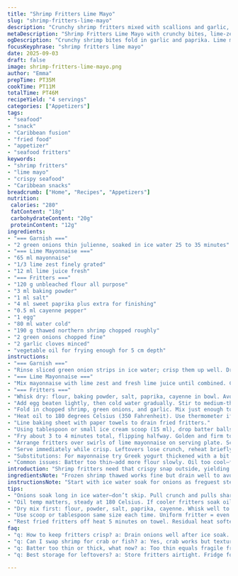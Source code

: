 ```yaml
---
title: "Shrimp Fritters Lime Mayo"
slug: "shrimp-fritters-lime-mayo"
description: "Crunchy shrimp fritters mixed with scallions and garlic, fried golden. Lime mayonnaise zested and juiced for tang. Batter balanced with baking powder and spices, cayenne heat subtle. Onion garnish soaked in ice water for crispness. Oil at 180C for proper bubbling sizzle. Classic balance of texture, spice, and creamy cool dip. Tried swapping crevettes for crab once; texture changed but still good. Mayo twist with lime zest cuts mayonnaise heaviness. Frying requires care to avoid oil splatter; scoop size and oil heat key. Serve immediately; fritters soften fast. Simple ingredients but technique matters for crispness and flavor kick."
metaDescription: "Shrimp Fritters Lime Mayo with crunchy bites, lime-zesty mayo, subtle heat, and fresh onion garnish. Fry crisp shells, layered spices, creamy cool dip awaits."
ogDescription: "Crunchy shrimp bites fold in garlic and paprika. Lime mayo zests bright, fried crisp with onion crunch. Heat and texture balance in every bite."
focusKeyphrase: "shrimp fritters lime mayo"
date: 2025-09-03
draft: false
image: shrimp-fritters-lime-mayo.png
author: "Emma"
prepTime: PT35M
cookTime: PT11M
totalTime: PT46M
recipeYield: "4 servings"
categories: ["Appetizers"]
tags:
- "seafood"
- "snack"
- "Caribbean fusion"
- "fried food"
- "appetizer"
- "seafood fritters"
keywords:
- "shrimp fritters"
- "lime mayo"
- "crispy seafood"
- "Caribbean snacks"
breadcrumb: ["Home", "Recipes", "Appetizers"]
nutrition: 
 calories: "280"
 fatContent: "18g"
 carbohydrateContent: "20g"
 proteinContent: "12g"
ingredients:
- "=== Garnish ==="
- "2 green onions thin julienne, soaked in ice water 25 to 35 minutes"
- "=== Lime Mayonnaise ==="
- "65 ml mayonnaise"
- "1/3 lime zest finely grated"
- "12 ml lime juice fresh"
- "=== Fritters ==="
- "120 g unbleached flour all purpose"
- "3 ml baking powder"
- "1 ml salt"
- "4 ml sweet paprika plus extra for finishing"
- "0.5 ml cayenne pepper"
- "1 egg"
- "80 ml water cold"
- "190 g thawed northern shrimp chopped roughly"
- "2 green onions chopped fine"
- "2 garlic cloves minced"
- "vegetable oil for frying enough for 5 cm depth"
instructions:
- "=== Garnish ==="
- "Rinse sliced green onion strips in ice water; crisp them up well. Drain thoroughly. Pat dry on clean towel or paper. This prevents sogginess later, gives crunch and freshness as bite contrast."
- "=== Lime Mayonnaise ==="
- "Mix mayonnaise with lime zest and fresh lime juice until combined. Chill in fridge until ready to serve. Adjust lime juice if too tart or weak. Acid brightens mayo, cuts richness."
- "=== Fritters ==="
- "Whisk dry: flour, baking powder, salt, paprika, cayenne in bowl. Avoid lumps so batter lifts nicely."
- "Add egg beaten lightly, then cold water gradually. Stir to medium-thick consistency—too runny fritters fall apart; too stiff harder to drop into oil evenly."
- "Fold in chopped shrimp, green onions, and garlic. Mix just enough to distribute evenly without overmixing; tough batter means dense fritters."
- "Heat oil to 180 degrees Celsius (350 Fahrenheit). Use thermometer if you have it; oil too cool causes greasy fritters, too hot burns outsides fast."
- "Line baking sheet with paper towels to drain fried fritters."
- "Using tablespoon or small ice cream scoop (15 ml), drop batter balls carefully into oil, a few at a time to avoid overcrowding. Listen for consistent sizzle; adjust heat if sputtering too vigorously or oil quiet."
- "Fry about 3 to 4 minutes total, flipping halfway. Golden and firm to touch signals doneness. Lift with slotted spoon; drain briefly and rest 5 minutes for residual heat soften edges just slightly."
- "Arrange fritters over swirls of lime mayonnaise on serving plate. Scatter drained green onion strips on top. Optional dash paprika for color and mild extra flavor."
- "Serve immediately while crisp. Leftovers lose crunch, reheat briefly in hot pan not microwave to re-crisp."
- "Substitutions: For mayonnaise try Greek yogurt thickened with a bit of olive oil and lime zest for lighter dip. Shrimp can be swapped with crab or firm white fish. If you prefer spice, add chopped fresh chili instead of cayenne powder."
- "Common issues: Batter too thin—add more flour slowly. Oil too cool—fritters absorb oil, soggy. Overcrowding oil—temperature drops, sticky clumps form. Patience during frying pays off for crispness."
introduction: "Shrimp fritters need that crispy snap outside, yielding warm shrimp bits inside. Lime mayonnaise cuts richness. Chill onion slices in ice water; it’s magic for crunch, acts like a mini palate cleanser during bites. Careful with batter texture—too thin fritters fall apart; too stiff, they’re heavy blobs. Fry hot, about 180 Celsius. Listen, smell, watch. Bubbles quicken, surface turns gold—get it right and you’ll see. Tried crab once, more delicate but less smoky than shrimp. Mayonnaise got zested lime, sharpness freshens the fattiness; essential. Garnish bright green onion curls, paprika dust for that pop of color. These grab&amp;go finger foods punch above their weight in flavor. Each bite pops with garlic, a hint of heat, cool mayo; no frills, just results."
ingredientsNote: "Frozen shrimp thawed works fine but drain well to avoid watery batter. Fresh preferred but coast-friendly swap is fine. Flour needs be unbleached for better structure; bleached can turn fritters gummy. Baking powder makes them pop, no shortcut there. Paprika adds color and sweet depth, cayenne a subtle buzz; tweak to taste but start low. Onion soaking in ice water—not optional—as it traps crispness and reduces onion sharpness. Mayonnaise lime mix can be adjusted; if you prefer less tang, reduce juice and add more zest. Garlic finely minced, not crushed, for balanced savory notes without overpowering. Vegetable oil—no olive oil here; high smoke point critical to fry right. Scoop measure consistent size fritters, cooks evenly, easy to judge doneness."
instructionsNote: "Start with ice water soak for onions as freguest step; multitask here because fritter batter and mayo prep need little rest time. Combine dry ingredients first, sift if lumpy. Whisk egg into water before adding to flour mix—helps batter smooth quickly and avoids gluten overstretch. Folding in shrimp and other small ingredients should be gentle, no heavy mixing—otherwise batter toughens ruining lightness inside. Oil heated to 180 Celsius is key; test with tiny batter drop—if it bubbles immediately and floats, ready to fry. Don’t crowd pan—fritters stick and cook unevenly. Flip half cook time, look for uniform golden. Drain well on paper towels, let rest on plate off heat five minutes—residual heat finishes. Serve quickly; wait too long and the crisp fades. If need reheat later, dry pan on medium heat revives crust. Be aware, oil temp fluctuates; adjust burner. Careful with splattering oil—never throw wet batter in. Safety first."
tips:
- "Onions soak long in ice water—don’t skip. Pull crunch and pulls sharpness out. Dry fully on towel or paper—wet bits kill crisp. Improves texture contrast. Saves fritters from soggy flop, trust timing here, 25-35 min works but longer sharpens snap."
- "Oil temp matters, steady at 180 Celsius. If cooler fritters soak oil, soggy, limp mess. Too hot, outsides burn fast but inside stays raw. Tiny batter drop test—bubble float quick means ready. Adjust heat fast if sizzle sputters or oil hushes."
- "Dry mix first: flour, powder, salt, paprika, cayenne. Whisk well to avoid lumps. Add beaten egg, then cold water slow. Medium thick batter best; thin falls apart, thick becomes dense. Stir gentle folding shrimp, green onion, garlic—overmix means heavy tough bites."
- "Use scoop or tablespoon same size each time. Uniform fritter = even cook time and crisp. Drop carefully to avoid splatter. Crowding drops oil temp, fritters stick and clump. Fry a few at once with space."
- "Rest fried fritters off heat 5 minutes on towel. Residual heat softens edges slightly, finishing cook inside. Serve soon after. Reheat dry pan medium if needed but avoid microwaves. Crisp fades fast after frying, handle with care."
faq:
- "q: How to keep fritters crisp? a: Drain onions well after ice soak. Drain fritters on paper towel to lose oil. Rest off heat a few minutes helps edges firm but don’t wait too long or fritters soften quick. Reheat in pan for bounce back. Avoid fridge or microwave heating drying."
- "q: Can I swap shrimp for crab or fish? a: Yes, crab works but texture lighter, less smoky. Firm white fish possible too, chop fine to mimic shrimp size. Adjust seasoning, cayenne for spice. Watch frying times; fish may cook faster or flake apart easier."
- "q: Batter too thin or thick, what now? a: Too thin equals fragile fritters that break in oil. Add flour bit by bit and try again for thicker hold. Thick batter drops messily, denser texture, more bite effort. Find medium-thick by stirring slowly. Use cold water for control."
- "q: Best storage for leftovers? a: Store fritters airtight. Fridge for 24 hours tops, crisp fades fast. Reheat on dry pan medium heat; regains crunch somewhat. Freezing not recommended—adds sogginess on thaw. Onion garnish best fresh, lime mayo keeps fridge a day, stir well before serving."

---
```

